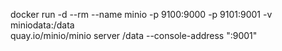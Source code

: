docker run -d --rm --name minio -p 9100:9000 -p 9101:9001 -v miniodata:/data \
quay.io/minio/minio server /data --console-address ":9001"